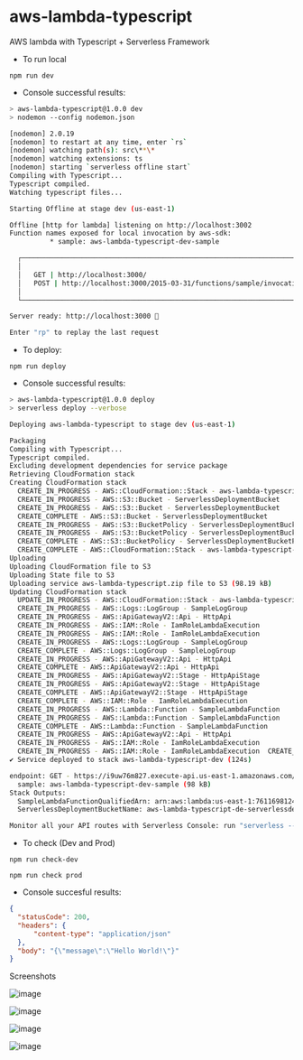 # aws-lambda-typescript

AWS lambda with Typescript + Serverless Framework

  - To run local
  
```
npm run dev
```
 - Console successful results:
 
 ```sh
 > aws-lambda-typescript@1.0.0 dev
> nodemon --config nodemon.json

[nodemon] 2.0.19
[nodemon] to restart at any time, enter `rs`
[nodemon] watching path(s): src\**\*
[nodemon] watching extensions: ts
[nodemon] starting `serverless offline start`
Compiling with Typescript...
Typescript compiled.
Watching typescript files...

Starting Offline at stage dev (us-east-1)

Offline [http for lambda] listening on http://localhost:3002
Function names exposed for local invocation by aws-sdk:
           * sample: aws-lambda-typescript-dev-sample

   ┌──────────────────────────────────────────────────────────────────────────┐
   │                                                                          │
   │   GET | http://localhost:3000/                                           │
   │   POST | http://localhost:3000/2015-03-31/functions/sample/invocations   │
   │                                                                          │
   └──────────────────────────────────────────────────────────────────────────┘

Server ready: http://localhost:3000 🚀

Enter "rp" to replay the last request

 ```

 - To deploy:

```
npm run deploy
```

 - Console successful results:

```sh
> aws-lambda-typescript@1.0.0 deploy
> serverless deploy --verbose

Deploying aws-lambda-typescript to stage dev (us-east-1)

Packaging
Compiling with Typescript...
Typescript compiled.
Excluding development dependencies for service package
Retrieving CloudFormation stack
Creating CloudFormation stack
  CREATE_IN_PROGRESS - AWS::CloudFormation::Stack - aws-lambda-typescript-dev
  CREATE_IN_PROGRESS - AWS::S3::Bucket - ServerlessDeploymentBucket
  CREATE_IN_PROGRESS - AWS::S3::Bucket - ServerlessDeploymentBucket
  CREATE_COMPLETE - AWS::S3::Bucket - ServerlessDeploymentBucket
  CREATE_IN_PROGRESS - AWS::S3::BucketPolicy - ServerlessDeploymentBucketPolicy
  CREATE_IN_PROGRESS - AWS::S3::BucketPolicy - ServerlessDeploymentBucketPolicy
  CREATE_COMPLETE - AWS::S3::BucketPolicy - ServerlessDeploymentBucketPolicy
  CREATE_COMPLETE - AWS::CloudFormation::Stack - aws-lambda-typescript-dev
Uploading
Uploading CloudFormation file to S3
Uploading State file to S3
Uploading service aws-lambda-typescript.zip file to S3 (98.19 kB)
Updating CloudFormation stack
  UPDATE_IN_PROGRESS - AWS::CloudFormation::Stack - aws-lambda-typescript-dev
  CREATE_IN_PROGRESS - AWS::Logs::LogGroup - SampleLogGroup
  CREATE_IN_PROGRESS - AWS::ApiGatewayV2::Api - HttpApi
  CREATE_IN_PROGRESS - AWS::IAM::Role - IamRoleLambdaExecution
  CREATE_IN_PROGRESS - AWS::IAM::Role - IamRoleLambdaExecution
  CREATE_IN_PROGRESS - AWS::Logs::LogGroup - SampleLogGroup
  CREATE_COMPLETE - AWS::Logs::LogGroup - SampleLogGroup
  CREATE_IN_PROGRESS - AWS::ApiGatewayV2::Api - HttpApi
  CREATE_COMPLETE - AWS::ApiGatewayV2::Api - HttpApi
  CREATE_IN_PROGRESS - AWS::ApiGatewayV2::Stage - HttpApiStage
  CREATE_IN_PROGRESS - AWS::ApiGatewayV2::Stage - HttpApiStage
  CREATE_COMPLETE - AWS::ApiGatewayV2::Stage - HttpApiStage
  CREATE_COMPLETE - AWS::IAM::Role - IamRoleLambdaExecution
  CREATE_IN_PROGRESS - AWS::Lambda::Function - SampleLambdaFunction
  CREATE_IN_PROGRESS - AWS::Lambda::Function - SampleLambdaFunction
  CREATE_COMPLETE - AWS::Lambda::Function - SampleLambdaFunction
  CREATE_IN_PROGRESS - AWS::ApiGatewayV2::Api - HttpApi
  CREATE_IN_PROGRESS - AWS::IAM::Role - IamRoleLambdaExecution
  CREATE_IN_PROGRESS - AWS::IAM::Role - IamRoleLambdaExecution  CREATE_IN_PROGRESS - AWS::Logs::LogGroup - SampleLogGroup
✔ Service deployed to stack aws-lambda-typescript-dev (124s)

endpoint: GET - https://i9uw76m827.execute-api.us-east-1.amazonaws.com/functions:
  sample: aws-lambda-typescript-dev-sample (98 kB)
Stack Outputs:
  SampleLambdaFunctionQualifiedArn: arn:aws:lambda:us-east-1:761169812470:function:aws-lambda-typescript-dev-sample:1  HttpApiId: i9uw76m827
  ServerlessDeploymentBucketName: aws-lambda-typescript-de-serverlessdeploymentbuck-1wk377f3l6f7j  HttpApiUrl: https://i9uw76m827.execute-api.us-east-1.amazonaws.com

Monitor all your API routes with Serverless Console: run "serverless --console"
```
 - To check (Dev and Prod)
 
```
npm run check-dev
```
```
npm run check prod
```

  - Console succesful results:
  
  ```json
  {
    "statusCode": 200,
    "headers": {
        "content-type": "application/json"
    },
    "body": "{\"message\":\"Hello World!\"}"
  }
  ```
  
  Screenshots

![image](https://user-images.githubusercontent.com/22874642/182498554-5efbdbc7-f710-40d9-b8f9-4b05d1078207.png)

![image](https://user-images.githubusercontent.com/22874642/182498213-3fb315ee-89be-4eed-bd36-6295d3a2ad53.png)

![image](https://user-images.githubusercontent.com/22874642/182498251-9c661864-7be0-4cda-ae3e-8f9ff76ef045.png)

![image](https://user-images.githubusercontent.com/22874642/182498680-3bc79916-8d05-41a7-b5e4-5ddbadc2795c.png)



